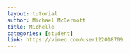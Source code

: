```yaml
---
layout: tutorial
author: Michael McDermott
title: Michelle
categories: [student]
link: https://vimeo.com/user122018709
---
```

